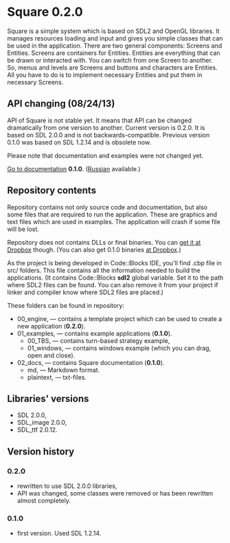 ﻿# Square 0.2.0

Square is a simple system which is based on SDL2 and OpenGL libraries.
It manages resources loading and input and gives you simple classes that can be used in the application.
There are two general components: Screens and Entities. Screens are containers for Entities. Entities are everything that can be drawn or interacted with. You can switch from one Screen to another. So, menus and levels are Screens and buttons and characters are Entities. All you have to do is to implement necessary Entities and put them in necessary Screens.

## API changing (08/24/13)

API of Square is not stable yet. It means that API can be changed dramatically from one version to another.
Current version is 0.2.0. It is based on SDL 2.0.0 and is not backwards-compatible.
Previous version 0.1.0 was based on SDL 1.2.14 and is obsolete now.

Please note that documentation and examples were not changed yet.

[Go to documentation](02_docs/md/en/00_Contents.md) **0.1.0**. ([Russian](02_docs/md/ru/00_Contents.md) available.)

## Repository contents

Repository contains not only source code and documentation, but also some files that are required to run the application. These are graphics and text files which are used in examples. The application will crash if some file will be lost.

Repository does not contains DLLs or final binaries. You can [get it at Dropbox](https://dl.dropboxusercontent.com/u/37122166/Square/Square2_binaries.zip) though.
(You can also get 0.1.0 binaries [at Dropbox](https://dl.dropboxusercontent.com/u/37122166/Square/Square_binaries.zip).)

As the project is being developed in Code::Blocks IDE, you'll find .cbp file in src/ folders. This file contains all the information needed to build the applications.
(It contains Code::Blocks **sdl2** global variable. Set it to the path where SDL2 files can be found. You can also remove it from your project if linker and compiler know where SDL2 files are placed.)

These folders can be found in repository:
* 00_engine, — contains a template project which can be used to create a new application (**0.2.0**).
* 01_examples, — contains example applications (**0.1.0**).
    + 00_TBS, — contains turn-based strategy example,
    + 01_windows, — contains windows example (which you can drag, open and close).
* 02_docs, — contains Square documentation (**0.1.0**).
    + md, — Markdown format.
    + plaintext, — txt-files.

## Libraries' versions

* SDL 2.0.0,
* SDL_image 2.0.0,
* SDL_ttf 2.0.12.

## Version history

### 0.2.0

* rewritten to use SDL 2.0.0 libraries,
* API was changed, some classes were removed or has been rewritten almost completely.

### 0.1.0

* first version. Used SDL 1.2.14.